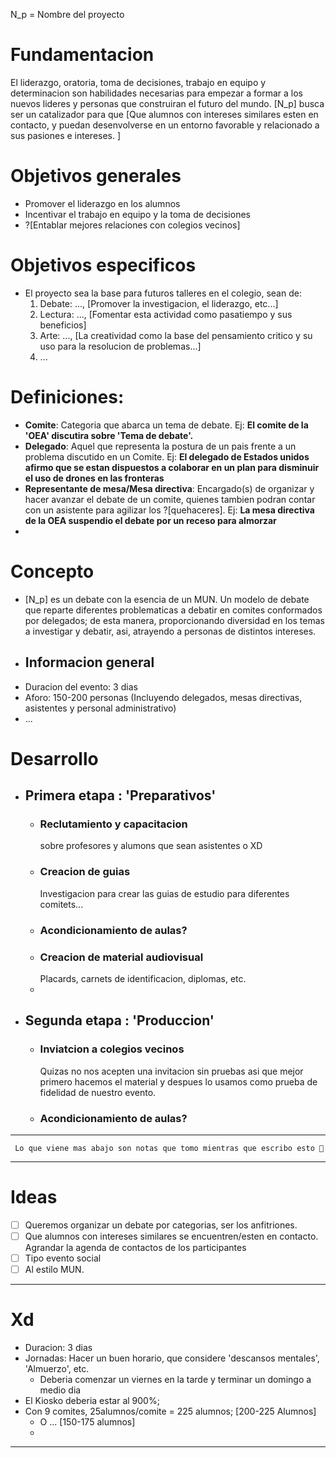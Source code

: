 N_p = Nombre del proyecto

 # Fundamentacion   
 El liderazgo, oratoria, toma de decisiones, trabajo en equipo y determinacion son habilidades necesarias para empezar a  formar a los nuevos lideres y personas que construiran el futuro del mundo. [N_p] busca ser un catalizador para que [Que alumnos con intereses similares esten en contacto, y puedan desenvolverse en un entorno favorable y relacionado a sus pasiones e intereses. ]

 # Objetivos generales
 - Promover el liderazgo en los alumnos 
 - Incentivar el trabajo en equipo y la toma de decisiones
 - ?[Entablar mejores relaciones con colegios vecinos]

 # Objetivos especificos
 - El proyecto sea la base para futuros talleres en el colegio, sean de:
   1. Debate: ..., [Promover la investigacion, el liderazgo, etc...]
   2. Lectura: ..., [Fomentar esta actividad como pasatiempo y  sus beneficios]
   3. Arte: ..., [La creatividad como la base del pensamiento critico y su uso para la resolucion de problemas...]
   4. ...
    
# Definiciones:
- **Comite**: Categoria que abarca un tema de debate. Ej: **El comite de la 'OEA' discutira sobre 'Tema de debate'.**
- **Delegado**: Aquel que representa la postura de un pais frente a un problema discutido en un Comite. Ej: **El delegado de Estados unidos afirmo que se estan dispuestos a colaborar en un plan para disminuir el uso de drones en las fronteras**
- **Representante de mesa/Mesa directiva**: Encargado(s) de organizar y hacer avanzar el debate de un comite, quienes tambien podran contar con un asistente para agilizar los ?[quehaceres]. Ej: **La mesa directiva de la OEA suspendio el debate por un receso para almorzar**
- 
# Concepto
- [N_p] es un debate con la esencia de un MUN. Un modelo de debate que reparte diferentes problematicas a debatir en comites conformados por delegados; de esta manera, proporcionando diversidad en los temas a investigar y debatir, asi,  atrayendo a personas de distintos intereses.
- ## Informacion general
- Duracion del evento: 3 dias
- Aforo: 150-200 personas (Incluyendo delegados, mesas directivas, asistentes y personal administrativo)
- ...
# Desarrollo
-   ## Primera etapa : 'Preparativos'
    - ### Reclutamiento y capacitacion
        sobre profesores y alumons que sean asistentes o XD
    - ### Creacion de guias
        Investigacion para crear las guias de estudio para diferentes comitets...
    - ### Acondicionamiento de aulas?
    - ### Creacion de material audiovisual
        Placards, carnets de identificacion, diplomas, etc.
    - 

- ## Segunda etapa : 'Produccion'
  - ### Inviatcion a colegios vecinos
    Quizas no nos acepten una invitacion sin pruebas asi que mejor primero hacemos el material y despues lo usamos como prueba de fidelidad de nuestro evento.
  - ### Acondicionamiento de aulas?
          
---
     Lo que viene mas abajo son notas que tomo mientras que escribo esto 🤨
---
# Ideas

- [ ]  Queremos organizar un debate por categorias, ser los anfitriones. 
- [ ] Que alumnos con intereses similares se encuentren/esten en contacto. Agrandar la agenda de contactos de los participantes
- [ ] Tipo evento social
- [ ] Al estilo MUN.

---
# Xd
- Duracion: 3 dias
- Jornadas: Hacer un buen horario, que considere 'descansos mentales', 'Almuerzo', etc.
  - Deberia comenzar un viernes en la tarde y terminar un domingo a medio dia
- El Kiosko deberia estar al 900%;
- Con 9 comites, 25alumnos/comite = 225 alumnos; [200-225 Alumnos]
  - O ...  [150-175 alumnos]
  - 


---
